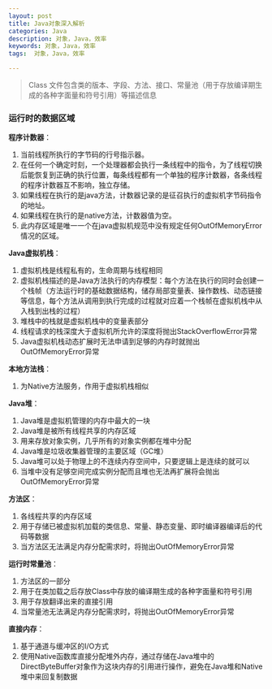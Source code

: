 ```yaml
---
layout: post
title: Java对象深入解析
categories: Java
description: 对象，Java，效率
keywords: 对象，Java，效率
tags:  对象，Java，效率

---
```


> Class 文件包含类的版本、字段、方法、接口、常量池（用于存放编译期生成的各种字面量和符号引用）等描述信息

### 运行时的数据区域

**程序计数器**：

1. 当前线程所执行的字节码的行号指示器。
2. 在任何一个确定时刻，一个处理器都会执行一条线程中的指令，为了线程切换后能恢复到正确的执行位置，每条线程都有一个单独的程序计数器，各条线程的程序计数器互不影响，独立存储。
3. 如果线程在执行的是java方法，计数器记录的是征召执行的虚拟机字节码指令的地址。
4. 如果线程在执行的是native方法，计数器值为空。
5. 此内存区域是唯一一个在java虚拟机规范中没有规定任何OutOfMemoryError情况的区域。

**Java虚拟机栈**：

1. 虚拟机栈是线程私有的，生命周期与线程相同
2. 虚拟机栈描述的是Java方法执行的内存模型：每个方法在执行的同时会创建一个栈帧（方法运行时的基础数据结构，储存局部变量表、操作数栈、动态链接等信息，每个方法从调用到执行完成的过程就对应着一个栈帧在虚拟机栈中从入栈到出栈的过程）
3. 堆栈中的栈就是虚拟机栈中的变量表部分
4. 线程请求的栈深度大于虚拟机所允许的深度将抛出StackOverflowError异常
5. Java虚拟机栈动态扩展时无法申请到足够的内存时就抛出OutOfMemoryError异常

**本地方法栈**：

1. 为Native方法服务，作用于虚拟机栈相似

**Java堆**：

1. Java堆是虚拟机管理的内存中最大的一块
2. Java堆是被所有线程共享的内存区域
3. 用来存放对象实例，几乎所有的对象实例都在堆中分配
4. Java堆是垃圾收集器管理的主要区域（GC堆）
5. Java堆可以处于物理上的不连续内存空间中，只要逻辑上是连续的就可以
6. 当堆中没有足够空间完成实例分配而且堆也无法再扩展将会抛出OutOfMemoryError异常

**方法区**：

1. 各线程共享的内存区域
2. 用于存储已被虚拟机加载的类信息、常量、静态变量、即时编译器编译后的代码等数据
3. 当方法区无法满足内存分配需求时，将抛出OutOfMemoryError异常

**运行时常量池**：

1. 方法区的一部分
2. 用于在类加载之后存放Class中存放的编译期生成的各种字面量和符号引用
3. 用于存放翻译出来的直接引用
4. 当常量池无法满足内存分配需求时，将抛出OutOfMemoryError异常

**直接内存**：

1. 基于通道与缓冲区的I/O方式
2. 使用Native函数库直接分配堆外内存，通过存储在Java堆中的DirectByteBuffer对象作为这块内存的引用进行操作，避免在Java堆和Native堆中来回复制数据




